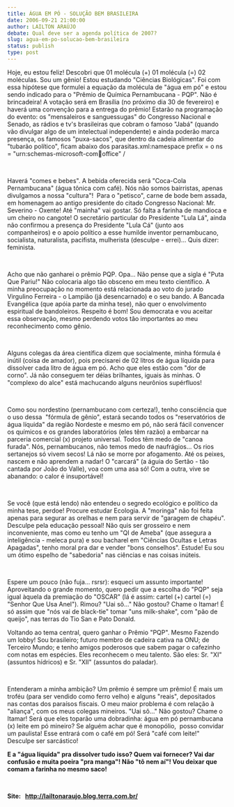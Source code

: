 ```yaml
---
title: ÁGUA EM PÓ - SOLUÇÃO BEM BRASILEIRA
date: 2006-09-21 21:00:00
author: LAILTON ARAÚJO
debate: Qual deve ser a agenda política de 2007?
slug: agua-em-po-solucao-bem-brasileira
status: publish 
type: post
---
```


Hoje, eu estou feliz! Descobri que 01 molécula (+) 01 molécula (=) 02 moléculas. Sou um gênio! Estou estudando "Ciências Biológicas". Foi com essa hipótese que formulei a equação da molécula de "água em pó" e estou sendo indicado para o "Prêmio de Química Pernambucana - PQP". Não é brincadeira! A votação será em Brasília (no próximo dia 30 de fevereiro) e haverá uma convenção para a entrega do prêmio! Estarão na programação do evento: os "mensaleiros e sanguessugas" do Congresso Nacional e Senado, as rádios e tv's brasileiras que cobram o famoso "Jabá" (quando vão divulgar algo de um intelectual independente) e ainda poderão marca presença, os famosos "puxa-sacos", que dentro da cadeia alimentar do "tubarão político", ficam abaixo dos parasitas.xml:namespace prefix = o ns = "urn:schemas-microsoft-com:office:office" /


 


Haverá "comes e bebes". A bebida oferecida será "Coca-Cola Pernambucana" (água tônica com café). Nós não somos bairristas, apenas divulgamos a nossa "cultura"!  Para o "petisco", carne de bode bem assada, em homenagem ao antigo presidente do citado Congresso Nacional: Mr. Severino - Oxente! Até "mainha" vai gostar. Só falta a farinha de mandioca e um cheiro no cangote! O secretário particular do Presidente "Lula Lá", ainda não confirmou a presença do Presidente "Lula Cá" (junto aos companheiros) e o apoio político a esse humilde inventor pernambucano, socialista, naturalista, pacifista, mulherista (desculpe - errei)... Quis dizer: feminista.


 


Acho que não ganharei o prêmio PQP. Opa... Não pense que a sigla é "Puta Que Pariu!" Não colocaria algo tão obsceno em meu texto científico. A minha preocupação no momento está relacionada ao voto do jurado Virgulino Ferreira - o Lampião (já desencarnado) e o seu bando. A Bancada Evangélica (que apóia parte da minha tese), não quer o envolvimento espiritual de bandoleiros. Respeito é bom! Sou democrata e vou aceitar essa observação, mesmo perdendo votos tão importantes ao meu reconhecimento como gênio.


 


Alguns colegas da área científica dizem que socialmente, minha fórmula é inútil (coisa de amador), pois precisarei de 02 litros de água líquida para dissolver cada litro de água em pó. Acho que eles estão com "dor de corno". Já não conseguem ter déias brilhantes, iguais às minhas. O "complexo do alce" está machucando alguns neurônios supérfluos!


 


Como sou nordestino (pernambucano com certeza!), tenho consciência que o uso dessa  "fórmula de gênio", estará secando todos os "reservatórios de água líquida" da região Nordeste e mesmo em pó, não será fácil convencer os químicos e os grandes laboratórios (eles têm razão) a embarcar na parceria comercial (x) projeto universal. Todos têm medo de "canoa furada". Nós, pernambucanos, não temos medo de naufrágios... Os rios sertanejos só vivem secos! Lá não se morre por afogamento. Até os peixes, nascem e não aprendem a nadar! O "carcará" (a águia do Sertão - tão cantada por João do Valle), voa com uma asa só! Com a outra, vive se abanando: o calor é insuportável!


 


Se você (que está lendo) não entendeu o segredo ecológico e político da minha tese, perdoe! Procure estudar Ecologia. A "moringa" não foi feita apenas para segurar as orelhas e nem para servir de "garagem de chapéu". Desculpe pela educação pessoal! Não quis ser grosseiro e nem inconveniente, mas como eu tenho um "QI de Ameba" (que assegura a inteligência - meleca pura) e sou bacharel em "Ciências Ocultas e Letras Apagadas", tenho moral pra dar e vender "bons conselhos". Estude! Eu sou um ótimo espelho de "sabedoria" nas ciências e nas coisas inúteis.


 


Espere um pouco (não fuja... rsrsr): esqueci um assunto importante! Aproveitando o grande momento, quero pedir que a escolha do "PQP" seja igual àquela da premiação do "OSCAR" (lá é assim: cartel (+) cartel (=) "Senhor Que Usa Anel"). Rimou? "Uai sô..." Não gostou? Chame o Itamar! É só assim que "nós vai de black-tie" tomar "uns milk-shake", com "pão de queijo", nas terras do Tio San e Pato Donald.


  
Voltando ao tema central, quero ganhar o Prêmio "PQP". Mesmo Fazendo um lobby! Sou brasileiro; futuro membro de cadeira cativa na ONU; de Terceiro Mundo; e tenho amigos poderosos que sabem pagar o cafezinho com notas em espécies. Eles reconhecem o meu talento. São eles: Sr. "XI" (assuntos hídricos) e Sr. "XII" (assuntos do paladar).


 


Entenderam a minha ambição? Um prêmio é sempre um prêmio! É mais um troféu (para ser vendido como ferro velho) e alguns "reais", depositados nas contas dos paraísos fiscais. O meu maior problema é com relação à "aliança", com os meus colegas mineiros. "Uai sô..." Não gostou? Chame o Itamar! Será que eles toparão uma dobradinha: água em pó pernambucana (x) leite em pó mineiro? Se alguém achar que é monopólio,  posso convidar um paulista! Esse entrará com o café em pó! Será "café com leite!" Desculpe ser sarcástico! 


  
**E a "água líquida" pra dissolver tudo isso? Quem vai fornecer? Vai dar confusão e muita poeira "pra manga"! Não "tô nem aí"! Vou deixar que comam a farinha no mesmo saco!**


 


**Site:   <http://lailtonaraujo.blog.terra.com.br/>**


 


 
 


